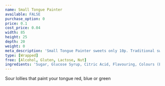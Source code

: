 ```yaml
---
name: Small Tongue Painter
available: FALSE
purchase_option: 0
price: 0.1
cost_price: 0.04
width: 85
height: 25
depth: 20
weight: 0
meta_description: 'Small Tongue Painter sweets only 10p. Traditional sweets and more at Humbugs Confectionery Store. Specialists in satisfying your sweet tooth!'
type: [Wrapped]
free: [Alcohol, Gluten, Lactose, Nut]
ingredients: 'Sugar, Glucose Syrup, Citric Acid, Flavouring, Colours (E129, E131)'
---
```

Sour lollies that paint your tongue red, blue or green